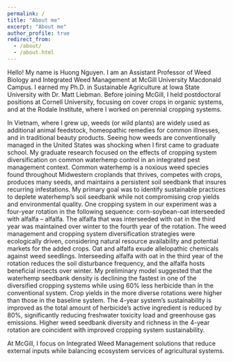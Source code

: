```yaml
---
permalink: /
title: "About me"
excerpt: "About me"
author_profile: true
redirect_from: 
  - /about/
  - /about.html
---
```


Hello! My name is Huong Nguyen. I am an Assistant Professor of Weed Biology and Integrated Weed Management at McGill University Macdonald Campus. I earned my Ph.D. in Sustainable Agriculture at Iowa State University with Dr. Matt Liebman. Before joining McGill, I held postdoctoral positions at Cornell University, focusing on cover crops in organic systems, and at the Rodale Institute, where I worked on perennial cropping systems.

In Vietnam, where I grew up, weeds (or wild plants) are widely used as additional animal feedstock, homeopathic remedies for common illnesses, and in traditional beauty products. Seeing how weeds are conventionally managed in the United States was shocking when I first came to graduate school. My graduate research focused on the effects of cropping system diversification on common waterhemp control in an integrated pest management context. Common waterhemp is a noxious weed species found throughout Midwestern croplands that thrives, competes with crops, produces many seeds, and maintains a persistent soil seedbank that insures recurring infestations. My primary goal was to identify sustainable practices to deplete waterhemp’s soil seedbank while not compromising crop yields and environmental quality. One cropping system in our experiment was a four-year rotation in the following sequence: corn-soybean-oat interseeded with alfalfa – alfalfa. The alfalfa that was interseeded with oat in the third year was maintained over winter to the fourth year of the rotation. The weed management and cropping system diversification strategies were ecologically driven, considering natural resource availability and potential markets for the added crops. Oat and alfalfa exude allelopathic chemicals against weed seedlings. Interseeding alfalfa with oat in the third year of the rotation reduces the soil disturbance frequency, and the alfalfa hosts beneficial insects over winter. My preliminary model suggested that the waterhemp seedbank density is declining the fastest in one of the diversified cropping systems while using 60% less herbicide than in the conventional system. Crop yields in the more diverse rotations were higher than those in the baseline system. The 4-year system’s sustainability is improved as the total amount of herbicide’s active ingredient is reduced by 80%, significantly reducing freshwater toxicity load and greenhouse gas emissions. Higher weed seedbank diversity and richness in the 4-year rotation are coincident with improved cropping system sustainability. 

At McGill, I focus on Integrated Weed Management solutions that reduce external inputs while balancing ecosystem services of agricultural systems.


